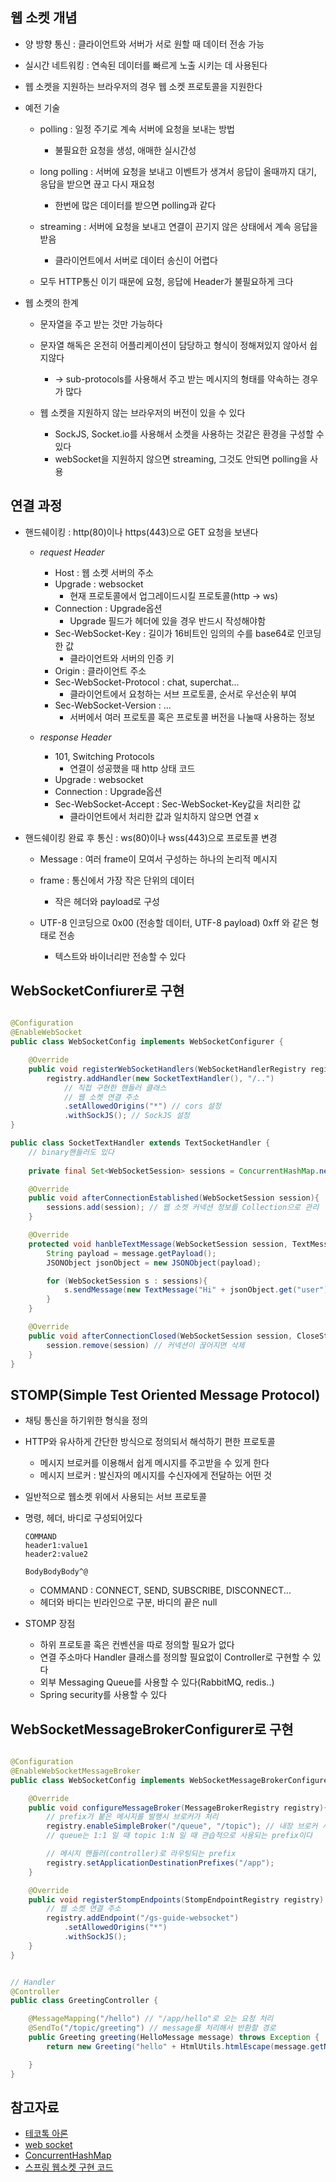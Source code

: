 ## 웹 소켓 개념
- 양 방향 통신 : 클라이언트와 서버가 서로 원할 때 데이터 전송 가능
- 실시간 네트워킹 : 연속된 데이터를 빠르게 노출 시키는 데 사용된다
- 웹 소켓을 지원하는 브라우저의 경우 웹 소켓 프로토콜을 지원한다
 
- 예전 기술
    - polling : 일정 주기로 계속 서버에 요청을 보내는 방법
        - 불필요한 요청을 생성, 애매한 실시간성
    - long polling : 서버에 요청을 보내고 이벤트가 생겨서 응답이 올때까지 대기, 응답을 받으면 끊고 다시 재요청
        - 한번에 많은 데이터를 받으면 polling과 같다
    - streaming : 서버에 요청을 보내고 연결이 끈기지 않은 상태에서 계속 응답을 받음
        - 클라이언트에서 서버로 데이터 송신이 어렵다

    - 모두 HTTP통신 이기 때문에 요청, 응답에 Header가 불필요하게 크다


- 웹 소켓의 한계
    - 문자열을 주고 받는 것만 가능하다
    - 문자열 해독은 온전히 어플리케이션이 담당하고 형식이 정해져있지 않아서 쉽지않다
        - -> sub-protocols를 사용해서 주고 받는 메시지의 형태를 약속하는 경우가 많다

    - 웹 소켓을 지원하지 않는 브라우저의 버전이 있을 수 있다
        - SockJS, Socket.io를 사용해서 소켓을 사용하는 것같은 환경을 구성할 수 있다
        - webSocket을 지원하지 않으면 streaming, 그것도 안되면 polling을 사용
## 연결 과정
- 핸드쉐이킹 : http(80)이나 https(443)으로 GET 요청을 보낸다
    - *request Header*
        - Host : 웹 소켓 서버의 주소
        - Upgrade : websocket 
            - 현재 프로토콜에서 업그레이드시킬 프로토콜(http -> ws)
        - Connection : Upgrade옵션
            - Upgrade 필드가 헤더에 있을 경우 반드시 작성해야함
        - Sec-WebSocket-Key : 길이가 16비트인 임의의 수를 base64로 인코딩한 값
            - 클라이언트와 서버의 인증 키
        - Origin : 클라이언트 주소
        - Sec-WebSocket-Protocol : chat, superchat...
            - 클라이언트에서 요청하는 서브 프로토콜, 순서로 우선순위 부여
        - Sec-WebSocket-Version : ...
            - 서버에서 여러 프로토콜 혹은 프로토콜 버전을 나눌때 사용하는 정보
    
    - *response Header*
        - 101, Switching Protocols 
            - 연결이 성공했을 때 http 상태 코드
        - Upgrade : websocket 
        - Connection : Upgrade옵션
        - Sec-WebSocket-Accept : Sec-WebSocket-Key값을 처리한 값
            - 클라이언트에서 처리한 값과 일치하지 않으면 연결 x

- 핸드쉐이킹 완료 후 통신 : ws(80)이나 wss(443)으로 프로토콜 변경
    - Message : 여러 frame이 모여서 구성하는 하나의 논리적 메시지
    - frame : 통신에서 가장 작은 단위의 데이터
        - 작은 헤더와 payload로 구성
    
    - UTF-8 인코딩으로 0x00 (전송할 데이터, UTF-8 payload) 0xff 와 같은 형태로 전송
        - 텍스트와 바이너리만 전송할 수 있다

## WebSocketConfiurer로 구현
```java

@Configuration
@EnableWebSocket
public class WebSocketConfig implements WebSocketConfigurer {

    @Override
    public void registerWebSocketHandlers(WebSocketHandlerRegistry registry) {
        registry.addHandler(new SocketTextHandler(), "/..")
            // 직접 구현한 핸들러 클래스
            // 웹 소켓 연결 주소
            .setAllowedOrigins("*") // cors 설정
            .withSockJS(); // SockJS 설정
}

public class SocketTextHandler extends TextSocketHandler {
    // binary핸들러도 있다
    
    private final Set<WebSocketSession> sessions = ConcurrentHashMap.newKeySet();

    @Override
    public void afterConnectionEstablished(WebSocketSession session){
        sessions.add(session); // 웹 소켓 커넥션 정보를 Collection으로 관리
    }

    @Override
    protected void hanbleTextMessage(WebSocketSession session, TextMessage message) throws Exception{
        String payload = message.getPayload();
        JSONObject jsonObject = new JSONObject(payload);

        for (WebSocketSession s : sessions){
            s.sendMessage(new TextMessage("Hi" + jsonObject.get("user") + "! How may I help you?"));
        }
    }

    @Override
    public void afterConnectionClosed(WebSocketSession session, CloseStatus status) throw Exception {
        session.remove(session) // 커넥션이 끊어지면 삭제
    }
}

```

## STOMP(Simple Test Oriented Message Protocol)
- 채팅 통신을 하기위한 형식을 정의
- HTTP와 유사하게 간단한 방식으로 정의되서 해석하기 편한 프로토콜
    - 메시지 브로커를 이용해서 쉽게 메시지를 주고받을 수 있게 한다
    - 메시지 브로커 : 발신자의 메시지를 수신자에게 전달하는 어떤 것
- 일반적으로 웹소켓 위에서 사용되는 서브 프로토콜


- 명령, 헤더, 바디로 구성되어있다
    ```
    COMMAND 
    header1:value1
    header2:value2

    BodyBodyBody^@
    ```
    - COMMAND : CONNECT, SEND, SUBSCRIBE, DISCONNECT...
    - 헤더와 바디는 빈라인으로 구분, 바디의 끝은 null

- STOMP 장점
    - 하위 프로토콜 혹은 컨벤션을 따로 정의할 필요가 없다
    - 연결 주소마다 Handler 클래스를 정의할 필요없이 Controller로 구현할 수 있다
    - 외부 Messaging Queue를 사용할 수 있다(RabbitMQ, redis..)
    - Spring security를 사용할 수 있다

## WebSocketMessageBrokerConfigurer로 구현
```java

@Configuration
@EnableWebSocketMessageBroker
public class WebSocketConfig implements WebSocketMessageBrokerConfigurer {

    @Override
    public void configureMessageBroker(MessageBrokerRegistry registry){
        // prefix가 붙은 메시지를 발행시 브로커가 처리
        registry.enableSimpleBroker("/queue", "/topic"); // 내장 브로커 사용
        // queue는 1:1 일 때 topic 1:N 일 때 관습적으로 사용되는 prefix이다

        // 메시지 핸들러(controller)로 라우팅되는 prefix
        registry.setApplicationDestinationPrefixes("/app");
    }

    @Override
    public void registerStompEndpoints(StompEndpointRegistry registry) {
        // 웹 소켓 연결 주소 
        registry.addEndpoint("/gs-guide-websocket")
            .setAllowedOrigins("*")
            .withSockJS();
    }
}


// Handler
@Controller
public class GreetingController {

    @MessageMapping("/hello") // "/app/hello"로 오는 요청 처리
    @SendTo("/topic/greeting") // message를 처리해서 반환할 경로
    public Greeting greeting(HelloMessage message) throws Exception {
        return new Greeting("hello" + HtmlUtils.htmlEscape(message.getName()))

    }
}

```






## 참고자료
- [테코톡 아론](https://www.youtube.com/watch?v=rvss-_t6gzg)
- [web socket](https://dev-gorany.tistory.com/3)
- [ConcurrentHashMap](https://devlog-wjdrbs96.tistory.com/269)
- [스프링 웹소켓 구현 코드](https://github.com/Java-Techie-jt/Spring-Boot-WebSocket)
